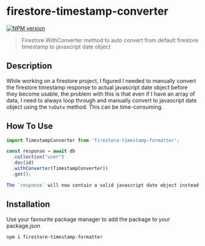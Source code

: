 # firestore-timestamp-converter

[![NPM version](https://badge.fury.io/js/firestore-timestamp-formatter.svg)](https://npmjs.org/package/firestore-timestamp-formatter)

> Firestore WithConverter method to auto convert from default firestore timestamp to javascript date object

## Description

While working on a firestore project, I figured I needed to manually convert the firestore timestamp response to actual javascript date object before they become usable, the problem with this is that even if I have an array of data, I need to always loop through and manually convert to javascript date object using the `toDate` method. This can be time-consuming.

## How To Use

```js
import TimestampConverter from 'firestore-timestamp-formatter';

const response = await db
  .collection("user")
  .doc(id)
  .withConverter(TimestampConverter))
  .get();

The `response` will now contain a valid javascript date object instead of the default firestore timestamp.
```

## Installation

Use your favourite package manager to add the package to your package.json

```sh
npm i firestore-timestamp-formatter
```
